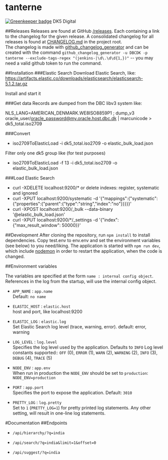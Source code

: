 # tanterne

[![Greenkeeper badge](https://badges.greenkeeper.io/DBCDK/tanterne.svg)](https://greenkeeper.io/)
DK5 Digital

##Releases
Releases are found at GitHub [/releases](https://github.com/DBCDK/tanterne/releases). Each containing a link to the changelog for the given release. A consolidated changelog for all releases is found at [CHANGELOG.md](https://github.com/DBCDK/hejmdal/blob/master/CHANGELOG.md) in the project root.  
The changelog is made with [github_changelog_generator](https://github.com/skywinder/Github-Changelog-Generator) and can be created with the command `github_changelog_generator -u DBCDK -p tanterne --exclude-tags-regex "(jenkins-|\d\.\d\d{1,})"` -- you may need a valid github token to run the command.

##Installation
###Elastic Search
Download Elastic Search, like: https://artifacts.elastic.co/downloads/elasticsearch/elasticsearch-5.1.2.tar.gz 

Install and start it

###Get data
Records are dumped from the DBC libv3 system like:

NLS_LANG=AMERICAN_DENMARK.WE8ISO8859P1 ; dump_v3 oracle_user/oracle_password@my.oracle.host.dbc.dk | marcunicode > dk5_total.iso2709

###Convert
* iso2709ToElasticLoad -i dk5_total.iso2709 -o elastic_bulk_load.json

Filter only one dk5 group like (for test purposes)
* iso2709ToElasticLoad -f 13 -i dk5_total.iso2709 -o elastic_bulk_load.json

###Load Elastic Search
* curl -XDELETE localhost:9200/* or delete indexes: register, systematic and ignored
* curl -XPUT localhost:9200/systematic -d '{"mappings":{"systematic":{"properties":{"parent":{"type":"string","index":"no"}}}}}'
* curl -XPOST localhost:9200/_bulk --data-binary '@elastic_bulk_load.json'
* curl -XPUT localhost:9200/*/_settings -d '{"index": {"max_result_window": 50000}}'
 
##Development
After cloning the repository, run `npm install` to install dependencies. Copy test.env to env.env and set the environment variables (see below) to you need/liking. The application is started with `npm run dev`, which include [nodemon](https://www.npmjs.com/package/nodemon) in order to restart the application, when the code is changed.

##Environment variables

The variables are specified at the form `name : internal config object`. References in the log from the startup, will use the internal config object.

- `APP_NAME` : `app.name`  
Default: `no name`

- `ELASTIC_HOST` : `elastic.host`  
host and port, like localhost:9200

- `ELASTIC_LOG` : `elastic.log`  
Set Elastic Search log level (trace, warning, error). default: error, warning

- `LOG_LEVEL` : `log.level`  
Specifies the log level used by the application. Defaults to `INFO`
Log level constants supported:: `OFF` (0), `ERROR` (1), `WARN` (2), `WARNING` (2), `INFO` (3), `DEBUG` (4), `TRACE` (5)

- `NODE_ENV` : `app.env`  
When run in production the `NODE_ENV` should be set to `production`: `NODE_ENV=production`

- `PORT` : `app.port`  
Specifies the port to expose the application. Default: `3010`
 
- `PRETTY_LOG` : `log.pretty`  
Set to `1` (`PRETTY_LOG=1`) for pretty printed log statements. Any other setting, will result in one-line log statements.

#Documentation
##Endpoints

- `/api/hierarchy/?q=india`

- `/api/search/?q=india&limit=1&offset=0`

- `/api/suggest/?q=india`

